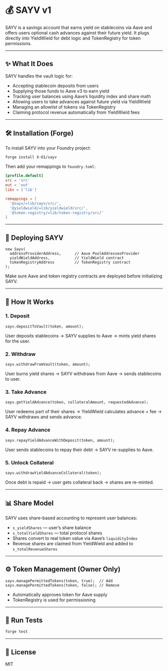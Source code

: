 # 💰 SAYV v1

SAYV is a savings account that earns yield on stablecoins via Aave and offers users optional cash advances against their future yield. It plugs directly into YieldWield for debt logic and TokenRegistry for token permissions.

---

## ✨ What It Does

SAYV handles the vault logic for:

* Accepting stablecoin deposits from users
* Supplying those funds to Aave v3 to earn yield
* Tracking user balances using Aave’s liquidity index and share math
* Allowing users to take advances against future yield via YieldWield
* Managing an allowlist of tokens via TokenRegistry
* Claiming protocol revenue automatically from YieldWield fees

---

## 🛠️ Installation (Forge)

To install SAYV into your Foundry project:

```bash
forge install X-O1/sayv
```

Then add your remappings to `foundry.toml`:

```toml
[profile.default]
src = 'src'
out = 'out'
libs = ['lib']

remappings = [
  '@sayv/=lib/sayv/src/',
  '@yieldwield/=lib/yieldwield/src/',
  '@token-registry/=lib/token-registry/src/'
]
```

---

## 📡 Deploying SAYV

```solidity
new Sayv(
  addressProviderAddress,      // Aave PoolAddressesProvider
  yieldWieldAddress,           // YieldWield contract
  tokenRegistryAddress         // TokenRegistry contract
);
```

Make sure Aave and token registry contracts are deployed before initializing SAYV.

---

## 🚀 How It Works

### 1. Deposit

```solidity
sayv.depositToVault(token, amount);
```

User deposits stablecoins → SAYV supplies to Aave → mints yield shares for the user.

### 2. Withdraw

```solidity
sayv.withdrawFromVault(token, amount);
```

User burns yield shares → SAYV withdraws from Aave → sends stablecoins to user.

### 3. Take Advance

```solidity
sayv.getYieldAdvance(token, collateralAmount, requestedAdvance);
```

User redeems part of their shares → YieldWield calculates advance + fee → SAYV withdraws and sends advance.

### 4. Repay Advance

```solidity
sayv.repayYieldAdvanceWithDeposit(token, amount);
```

User sends stablecoins to repay their debt → SAYV re-supplies to Aave.

### 5. Unlock Collateral

```solidity
sayv.withdrawYieldAdvanceCollateral(token);
```

Once debt is repaid → user gets collateral back → shares are re-minted.

---

## 📊 Share Model

SAYV uses share-based accounting to represent user balances:

* `s_yieldShares` — user’s share balance
* `s_totalYieldShares` — total protocol shares
* Shares convert to real token value via Aave’s `liquidityIndex`
* Revenue shares are claimed from YieldWield and added to `s_totalRevenueShares`

---

## ⚙️ Token Management (Owner Only)

```solidity
sayv.managePermittedTokens(token, true);  // Add
sayv.managePermittedTokens(token, false); // Remove
```

* Automatically approves token for Aave supply
* TokenRegistry is used for permissioning

---

## 🧪 Run Tests

```bash
forge test
```

---

## 📜 License

MIT
